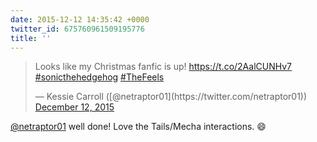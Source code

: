 ```yaml
---
date: 2015-12-12 14:35:42 +0000
twitter_id: 675760961509195776
title: ''
---
```


<blockquote class="twitter-tweet"><p lang="en" dir="ltr">Looks like my Christmas fanfic is up! <a href="https://t.co/2AalCUNHv7">https://t.co/2AalCUNHv7</a> <a href="https://twitter.com/hashtag/sonicthehedgehog?src=hash&amp;ref_src=twsrc%5Etfw">#sonicthehedgehog</a> <a href="https://twitter.com/hashtag/TheFeels?src=hash&amp;ref_src=twsrc%5Etfw">#TheFeels</a></p>&mdash; Kessie Carroll ([@netraptor01](https://twitter.com/netraptor01)) <a href="https://twitter.com/netraptor01/status/675751054722637824?ref_src=twsrc%5Etfw">December 12, 2015</a></blockquote>
<script async src="https://platform.twitter.com/widgets.js" charset="utf-8"></script>

[@netraptor01](https://twitter.com/netraptor01) well done! Love the Tails/Mecha interactions. 😄
